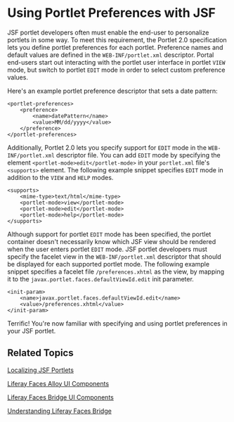 # Using Portlet Preferences with JSF [](id=using-portlet-preferences-with-jsf)

JSF portlet developers often must enable the end-user to personalize portlets
in some way. To meet this requirement, the Portlet 2.0 specification lets you
define portlet preferences for each portlet. Preference names and default values
are defined in the `WEB-INF/portlet.xml` descriptor. Portal end-users start
out interacting with the portlet user interface in portlet `VIEW` mode, but
switch to portlet `EDIT` mode in order to select custom preference values. 

Here's an example portlet preference descriptor that sets a date pattern: 

    <portlet-preferences>
        <preference>
            <name>datePattern</name>
            <value>MM/dd/yyyy</value>
        </preference>
    </portlet-preferences>

Additionally, Portlet 2.0 lets you specify support for `EDIT` mode in the
`WEB-INF/portlet.xml` descriptor file. You can add `EDIT` mode by specifying the
element `<portlet-mode>edit</portlet-mode>` in your `portlet.xml` file's
`<supports>` element. The following example snippet specifies `EDIT` mode in
addition to the `VIEW` and `HELP` modes. 

    <supports>
        <mime-type>text/html</mime-type>
        <portlet-mode>view</portlet-mode>
        <portlet-mode>edit</portlet-mode>
        <portlet-mode>help</portlet-mode>
    </supports>

Although support for portlet `EDIT` mode has been specified, the portlet
container doesn't necessarily know which JSF view should be rendered when the
user enters portlet `EDIT` mode. JSF portlet developers must specify the
facelet view in the `WEB-INF/portlet.xml` descriptor that should be displayed
for each supported portlet mode. The following example snippet specifies a
facelet file `/preferences.xhtml` as the view, by mapping it to the
`javax.portlet.faces.defaultViewId.edit` init parameter. 

    <init-param>
        <name>javax.portlet.faces.defaultViewId.edit</name>
        <value>/preferences.xhtml</value>
    </init-param>

Terrific! You're now familiar with specifying and using portlet preferences in
your JSF portlet. 

## Related Topics [](id=related-topics)

[Localizing JSF Portlets](/develop/tutorials/-/knowledge_base/6-2/localizing-jsf-portlets)

[Liferay Faces Alloy UI Components](/develop/tutorials/-/knowledge_base/6-2/liferay-faces-alloy-ui-components)

[Liferay Faces Bridge UI Components](/develop/tutorials/-/knowledge_base/6-2/liferay-faces-bridge-ui-components)

[Understanding Liferay Faces Bridge](/develop/tutorials/-/knowledge_base/6-2/understanding-liferay-faces-bridge)

